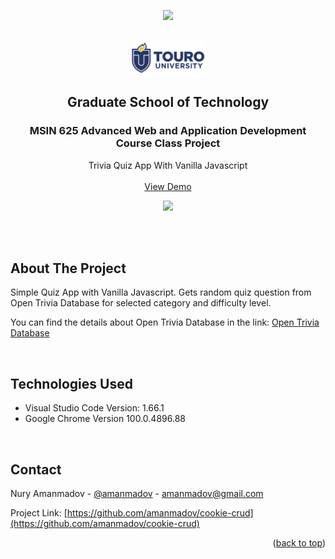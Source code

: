 <div align="center">
<p align="center"><img src="https://img.shields.io/badge/License-MIT-yellow.svg"></p>

<!-- PROJECT LOGO -->
<br/>
<div align="center">
    <img src="images/touro-university-logo-blue.png" width=120 alt="Touro University Logo">
    <h2 align="center">Graduate School of Technology</h2>
    <h3 align="center">MSIN 625 Advanced Web and Application Development Course Class Project</h3>
</div>
  

  <p align="center">
    Trivia Quiz App With Vanilla Javascript
    <br/> <br/>
    <a href="https://amanmadov.github.io/trivia-quiz-app/index.html">View Demo</a>
  </p>
</div>


<p align="center"><img src="https://amanmadov.github.io/trivia-quiz-app/images/screenshot.png"></p>

<br/><br/>

<!-- ABOUT THE PROJECT -->
## About The Project

Simple Quiz App with Vanilla Javascript. Gets random quiz question from Open Trivia Database for selected category and difficulty level.
<p>
  You can find the details about Open Trivia Database in the link:
  <a href="https://opentdb.com/browse.php" target="_blank">Open Trivia Database</a>
</p>

<br/>

## Technologies Used
 - Visual Studio Code Version: 1.66.1
 - Google Chrome Version 100.0.4896.88

<br/>


<!-- CONTACT -->
## Contact

Nury Amanmadov - [@amanmadov](https://twitter.com/amanmadov) - amanmadov@gmail.com

Project Link: [https://github.com/amanmadov/cookie-crud](https://github.com/amanmadov/cookie-crud)

<p align="right">(<a href="#top">back to top</a>)</p>
